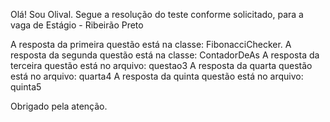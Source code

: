 Olá! Sou Olival.
Segue a resolução do teste conforme solicitado, para a vaga de Estágio - Ribeirão Preto

A resposta da primeira questão está na classe: FibonacciChecker.
A resposta da segunda questão está na classe: ContadorDeAs
A resposta da terceira questão está no arquivo: questao3
A resposta da quarta questão está no arquivo: quarta4
A resposta da quinta questão está no arquivo: quinta5

Obrigado pela atenção.
